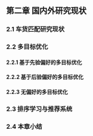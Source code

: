 ## 第二章 国内外研究现状

### 2.1 车货匹配研究现状



### 2.2 多目标优化

#### 2.2.1 基于先验偏好的多目标优化

#### 2.2.2 基于后验偏好的多目标优化

#### 2.2.3 无偏好的多目标优化

### 2.3 排序学习与推荐系统



### 2.4 本章小结

